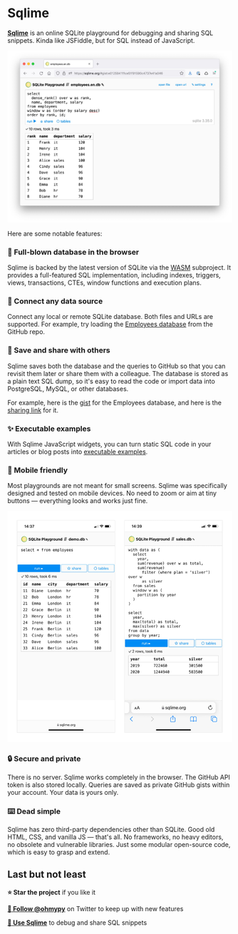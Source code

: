 # Sqlime

**[Sqlime](http://sqlime.org/)** is an online SQLite playground for debugging and sharing SQL snippets. Kinda like JSFiddle, but for SQL instead of JavaScript.

[![Sqlime](./img/sqlime.jpg)](http://sqlime.org/)

Here are some notable features:

### 🔋 Full-blown database in the browser

Sqlime is backed by the latest version of SQLite via the [WASM](https://sqlite.org/wasm) subproject. It provides a full-featured SQL implementation, including indexes, triggers, views, transactions, CTEs, window functions and execution plans.

### 🔌 Connect any data source

Connect any local or remote SQLite database. Both files and URLs are supported. For example, try loading the [Employees database](http://sqlime.org/#https://raw.githubusercontent.com/nalgeon/sqliter/main/employees.en.db) from the GitHub repo.

### 🔗 Save and share with others

Sqlime saves both the database and the queries to GitHub so that you can revisit them later or share them with a colleague. The database is stored as a plain text SQL dump, so it's easy to read the code or import data into PostgreSQL, MySQL, or other databases.

For example, here is the [gist](https://gist.github.com/nalgeon/e012594111ce51f91590c4737e41a046) for the Employees database, and here is the [sharing link](https://sqlime.org/#gist:e012594111ce51f91590c4737e41a046) for it.

### ✨ Executable examples

With Sqlime JavaScript widgets, you can turn static SQL code in your articles or blog posts into
[executable examples](./examples.md).

### 📱 Mobile friendly

Most playgrounds are not meant for small screens. Sqlime was specifically designed and tested on mobile devices. No need to zoom or aim at tiny buttons — everything looks and works just fine.

![Sqlime on mobile](./img/mobile.jpg)

### 🔒 Secure and private

There is no server. Sqlime works completely in the browser. The GitHub API token is also stored locally. Queries are saved as private GitHub gists within your account. Your data is yours only.

### ⌨️ Dead simple

Sqlime has zero third-party dependencies other than SQLite. Good old HTML, CSS, and vanilla JS — that's all. No frameworks, no heavy editors, no obsolete and vulnerable libraries. Just some modular open-source code, which is easy to grasp and extend.

## Last but not least

**⭐️ Star the project** if you like it

[**🚀 Follow @ohmypy**](https://twitter.com/ohmypy) on Twitter to keep up with new features

[**🍋 Use Sqlime**](https://sqlime.org/) to debug and share SQL snippets
